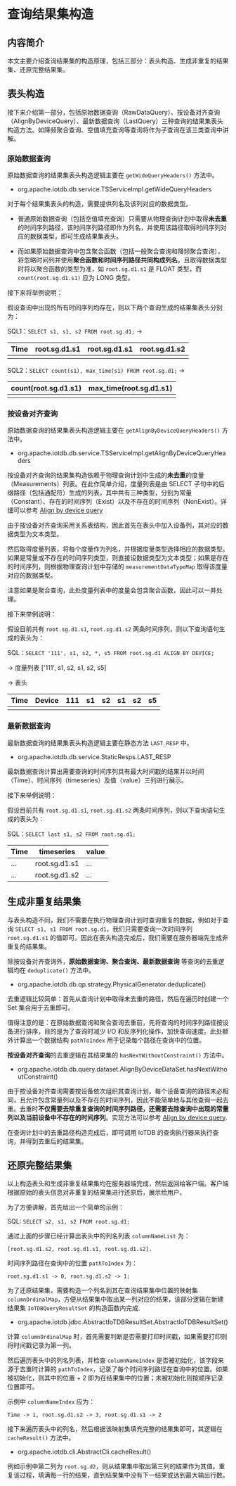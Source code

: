 <!--

    Licensed to the Apache Software Foundation (ASF) under one
    or more contributor license agreements.  See the NOTICE file
    distributed with this work for additional information
    regarding copyright ownership.  The ASF licenses this file
    to you under the Apache License, Version 2.0 (the
    "License"); you may not use this file except in compliance
    with the License.  You may obtain a copy of the License at

        http://www.apache.org/licenses/LICENSE-2.0

    Unless required by applicable law or agreed to in writing,
    software distributed under the License is distributed on an
    "AS IS" BASIS, WITHOUT WARRANTIES OR CONDITIONS OF ANY
    KIND, either express or implied.  See the License for the
    specific language governing permissions and limitations
    under the License.

-->

# 查询结果集构造

## 内容简介

本文主要介绍查询结果集的构造原理，包括三部分：表头构造、生成非重复的结果集、还原完整结果集。

## 表头构造

接下来介绍第一部分，包括原始数据查询（RawDataQuery）、按设备对齐查询（AlignByDeviceQuery）、最新数据查询（LastQuery）三种查询的结果集表头构造方法。如降频聚合查询、空值填充查询等查询将作为子查询在该三类查询中讲解。

### 原始数据查询

原始数据查询的结果集表头构造逻辑主要在 `getWideQueryHeaders()` 方法中。

- org.apache.iotdb.db.service.TSServiceImpl.getWideQueryHeaders

对于每个结果集表头的构造，需要提供列名及该列对应的数据类型。

- 普通原始数据查询（包括空值填充查询）只需要从物理查询计划中取得**未去重**的时间序列路径，该时间序列路径即作为列名，并使用该路径取得时间序列对应的数据类型，即可生成结果集表头。

- 而如果原始数据查询中包含聚合函数（包括一般聚合查询和降频聚合查询），将忽略时间列并使用**聚合函数和时间序列路径共同构成列名**，且取得数据类型时将以聚合函数的类型为准，如 `root.sg.d1.s1` 是 FLOAT 类型，而 `count(root.sg.d1.s1)` 应为 LONG 类型。

接下来将举例说明：

假设查询中出现的所有时间序列均存在，则以下两个查询生成的结果集表头分别为：

SQL1：`SELECT s1, s1, s2 FROM root.sg.d1;`  ->

| Time | root.sg.d1.s1 | root.sg.d1.s1 | root.sg.d1.s2 |
| ---- | ------------- | ------------- | ------------- |
|      |               |               |               |

SQL2：`SELECT count(s1), max_time(s1) FROM root.sg.d1;` ->

| count(root.sg.d1.s1) | max_time(root.sg.d1.s1) |
| -------------------- | ----------------------- |
|                      |                         |

### 按设备对齐查询

原始数据查询的结果集表头构造逻辑主要在 `getAlignByDeviceQueryHeaders()` 方法中。

- org.apache.iotdb.db.service.TSServiceImpl.getAlignByDeviceQueryHeaders

按设备对齐查询的结果集构造依赖于物理查询计划中生成的**未去重**的度量（Measurements）列表。在此作简单介绍，度量列表是由 SELECT 子句中的后缀路径（包括通配符）生成的列表，其中共有三种类型，分别为常量（Constant）、存在的时间序列（Exist）以及不存在的时间序列（NonExist）。详细可以参考 [Align by device query](/SystemDesign/5-DataQuery/8-AlignByDeviceQuery.html)

由于按设备对齐查询采用关系表结构，因此首先在表头中加入设备列，其对应的数据类型为文本类型。

然后取得度量列表，将每个度量作为列名，并根据度量类型选择相应的数据类型。如果是常量或不存在的时间序列类型，则直接设数据类型为文本类型；如果是存在的时间序列，则根据物理查询计划中存储的 `measurementDataTypeMap` 取得该度量对应的数据类型。

注意如果是聚合查询，此处度量列表中的度量会包含聚合函数，因此可以一并处理。

接下来举例说明：

假设目前共有 `root.sg.d1.s1`, `root.sg.d1.s2` 两条时间序列，则以下查询语句生成的表头为：

SQL：`SELECT '111', s1, s2, *, s5 FROM root.sg.d1 ALIGN BY DEVICE;`

-> 度量列表 ['111', s1, s2, s1, s2, s5]

-> 表头

| Time | Device | 111 | s1  | s2  | s1  | s2  | s5  |
| ---- | ------ | --- | --- | --- | --- | --- | --- |
|      |        |     |     |     |     |     |     |

### 最新数据查询

最新数据查询的结果集表头构造逻辑主要在静态方法 `LAST_RESP` 中。

- org.apache.iotdb.db.service.StaticResps.LAST_RESP

最新数据查询计算出需要查询的时间序列具有最大时间戳的结果并以时间（Time）、时间序列（timeseries）及值（value）三列进行展示。

接下来举例说明：

假设目前共有 `root.sg.d1.s1`, `root.sg.d1.s2` 两条时间序列，则以下查询语句生成的表头为：

SQL：`SELECT last s1, s2 FROM root.sg.d1;`

| Time | timeseries    | value |
| ---- | ------------- | ----- |
| ...  | root.sg.d1.s1 | ...   |
| ...  | root.sg.d1.s2 | ...   |

## 生成非重复结果集

与表头构造不同，我们不需要在执行物理查询计划时查询重复的数据，例如对于查询 `SELECT s1, s1 FROM root.sg.d1`，我们只需要查询一次时间序列 `root.sg.d1.s1` 的值即可。因此在表头构造完成后，我们需要在服务器端先生成非重复的结果集。

除按设备对齐查询外，**原始数据查询、聚合查询、最新数据查询** 等查询的去重逻辑均在 `deduplicate()` 方法中。

- org.apache.iotdb.db.qp.strategy.PhysicalGenerator.deduplicate()

去重逻辑比较简单：首先从查询计划中取得未去重的路径，然后在遍历时创建一个 Set 集合用于去重即可。

值得注意的是：在原始数据查询和聚合查询去重前，先将查询的时间序列路径按设备进行排序，目的是为了查询时减少 I/O 和反序列化操作，加快查询速度。此处额外计算出一个数据结构 `pathToIndex` 用于记录每个路径在查询中的位置。

**按设备对齐查询**的去重逻辑在其结果集的 `hasNextWithoutConstraint()` 方法中。

- org.apache.iotdb.db.query.dataset.AlignByDeviceDataSet.hasNextWithoutConstraint()

由于按设备对齐查询需要按设备依次组织其查询计划，每个设备查询的路径未必相同，且允许包含常量列以及不存在的时间序列，因此不能简单地与其他查询一起去重。去重时**不仅需要去除重复查询的时间序列路径，还需要去除查询中出现的常量列以及当前设备中不存在的时间序列**。实现方法可以参考 [Align by device query](/SystemDesign/5-DataQuery/8-AlignByDeviceQuery.html).

在查询计划中的去重路径构造完成后，即可调用 IoTDB 的查询执行器来执行查询，并得到去重后的结果集。

## 还原完整结果集

以上构造表头和生成非重复结果集均在服务器端完成，然后返回给客户端。客户端根据原始的表头信息对非重复的结果集进行还原后，展示给用户。

为了方便讲解，首先给出一个简单的示例：

SQL: `SELECT s2, s1, s2 FROM root.sg.d1;`

通过上面的步骤已经计算出表头中的列名列表 `columnNameList` 为：

`[root.sg.d1.s2, root.sg.d1.s1, root.sg.d1.s2].`

时间序列路径在查询中的位置 `pathToIndex` 为：

`root.sg.d1.s1 -> 0, root.sg.d1.s2 -> 1;`

为了还原结果集，需要构造一个列名到其在查询结果集中位置的映射集 `columnOrdinalMap`，方便从结果集中取出某一列对应的结果，该部分逻辑在新建结果集 `IoTDBQueryResultSet` 的构造函数内完成.

- org.apache.iotdb.jdbc.AbstractIoTDBResultSet.AbstractIoTDBResultSet()

计算 `columnOrdinalMap` 时，首先需要判断是否需要打印时间戳，如果需要打印则将时间戳记录为第一列。

然后遍历表头中的列名列表，并检查 `columnNameIndex` 是否被初始化，该字段来源于去重时计算的 `pathToIndex`，记录了每个时间序列路径在查询中的位置。如果被初始化，则其中的位置 + 2 即为在结果集中的位置；未被初始化则按顺序记录位置即可。

示例中 `columnNameIndex` 应为：

`Time -> 1, root.sg.d1.s2 -> 3, root.sg.d1.s1 -> 2`

接下来遍历表头中的列名，然后根据该映射集填充完整的结果集即可，其逻辑在 `cacheResult()` 方法中。

- org.apache.iotdb.cli.AbstractCli.cacheResult()

例如示例中第二列为 `root.sg.d2`，则从结果集中取出第三列的结果作为其值。重复该过程，填满每一行的结果，直到结果集中没有下一结果或达到最大输出行数。
